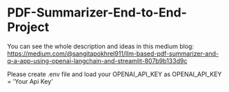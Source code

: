 # PDF-Summarizer-End-to-End-Project

You can see the whole description and ideas in this medium blog: https://medium.com/@sangitapokhrel911/llm-based-pdf-summarizer-and-q-a-app-using-openai-langchain-and-streamlit-807b9b133d9c

Please create .env file and load your OPENAI_API_KEY as
OPENAI_API_KEY = 'Your Api Key'
